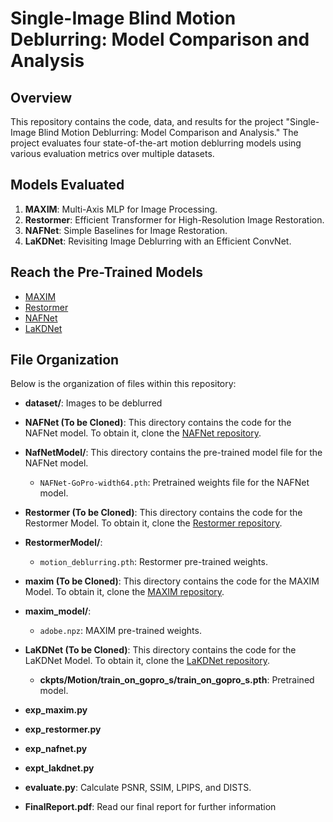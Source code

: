 # Single-Image Blind Motion Deblurring: Model Comparison and Analysis

## Overview
This repository contains the code, data, and results for the project "Single-Image Blind Motion Deblurring: Model Comparison and Analysis." The project evaluates four state-of-the-art motion deblurring models using various evaluation metrics over multiple datasets.

## Models Evaluated
1. **MAXIM**: Multi-Axis MLP for Image Processing.
2. **Restormer**: Efficient Transformer for High-Resolution Image Restoration.
3. **NAFNet**: Simple Baselines for Image Restoration.
4. **LaKDNet**: Revisiting Image Deblurring with an Efficient ConvNet.

## Reach the Pre-Trained Models
- [MAXIM](https://console.cloud.google.com/storage/browser/gresearch/maxim/ckpt/Deblurring/GoPro)
- [Restormer](https://github.com/swz30/Restormer/releases/download/v1.0/motion_deblurring.pth)
- [NAFNet](https://drive.google.com/file/d/1S0PVRbyTakYY9a82kujgZLbMihfNBLfC/view)
- [LaKDNet](https://lakdnet.mpi-inf.mpg.de/)

## File Organization
Below is the organization of files within this repository:
- **dataset/**: Images to be deblurred
- **NAFNet (To be Cloned)**: This directory contains the code for the NAFNet model. To obtain it, clone the [NAFNet repository](https://github.com/megvii-research/NAFNet).
- **NafNetModel/**: This directory contains the pre-trained model file for the NAFNet model.
  - `NAFNet-GoPro-width64.pth`: Pretrained weights file for the NAFNet model.
- **Restormer (To be Cloned)**: This directory contains the code for the Restormer Model. To obtain it, clone the [Restormer repository](https://github.com/swz30/Restormer).
- **RestormerModel/**:
  - `motion_deblurring.pth`: Restormer pre-trained weights.
- **maxim (To be Cloned)**: This directory contains the code for the MAXIM Model. To obtain it, clone the [MAXIM repository](https://github.com/google-research/maxim).
- **maxim_model/**:
  - `adobe.npz`: MAXIM pre-trained weights.
- **LaKDNet (To be Cloned)**: This directory contains the code for the LaKDNet Model. To obtain it, clone the [LaKDNet repository](https://github.com/lingyanruan/LaKDNet).
  - **ckpts/Motion/train_on_gopro_s/train_on_gopro_s.pth**: Pretrained model.

- **exp_maxim.py**
- **exp_restormer.py**
- **exp_nafnet.py**
- **expt_lakdnet.py**
- **evaluate.py**: Calculate PSNR, SSIM, LPIPS, and DISTS.
- **FinalReport.pdf**: Read our final report for further information
